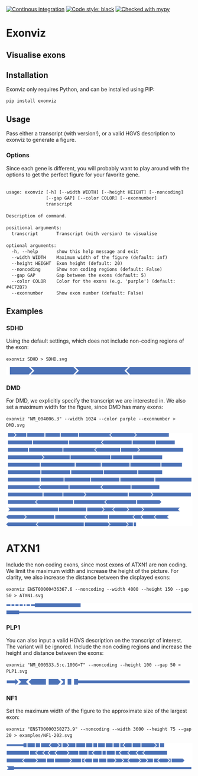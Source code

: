 [![Continous integration](https://github.com/Redmar-van-den-Berg/exonviz/actions/workflows/ci.yml/badge.svg)](https://github.com/Redmar-van-den-Berg/exonviz/actions/workflows/ci.yml)
[![Code style: black](https://img.shields.io/badge/code%20style-black-000000.svg)](https://github.com/psf/black)
[![Checked with mypy](http://www.mypy-lang.org/static/mypy_badge.svg)](http://mypy-lang.org/)

# Exonviz
Visualise exons
------------------------------------------------------------------------
## Installation
Exonviz only requires Python, and can be installed using PIP:
```
pip install exonviz
```

## Usage
Pass either a transcript (with version!), or a valid HGVS description to exonviz to generate a figure.

### Options
Since each gene is different, you will probably want to play around with the options to get the perfect figure for your favorite gene.

```

usage: exonviz [-h] [--width WIDTH] [--height HEIGHT] [--noncoding]
               [--gap GAP] [--color COLOR] [--exonnumber]
               transcript

Description of command.

positional arguments:
  transcript       Transcript (with version) to visualise

optional arguments:
  -h, --help       show this help message and exit
  --width WIDTH    Maximum width of the figure (default: inf)
  --height HEIGHT  Exon height (default: 20)
  --noncoding      Show non coding regions (default: False)
  --gap GAP        Gap between the exons (default: 5)
  --color COLOR    Color for the exons (e.g. 'purple') (default: #4C72B7)
  --exonnumber     Show exon number (default: False)
```

## Examples
### SDHD
Using the default settings, which does not include non-coding regions of the exon:

`exonviz SDHD > SDHD.svg`

![Figure of SDH exons](https://raw.githubusercontent.com/Redmar-van-den-Berg/exonviz/main/examples/SDHD.svg)

### DMD
For DMD, we explicitly specify the transcript we are interested in. We also set
a maximum width for the figure, since DMD has many exons:

`exonviz "NM_004006.3" --width 1024 --color purple --exonnumber > DMD.svg`

![Figure of DMD exons](https://raw.githubusercontent.com/Redmar-van-den-Berg/exonviz/main/examples/DMD.svg)


# ATXN1
Include the non coding exons, since most exons of ATXN1 are non coding. We
limit the maximum width and increase the height of the picture. For clarity, we
also increase the distance between the displayed exons:

`exonviz ENST00000436367.6 --noncoding --width 4000 --height 150 --gap 50 > ATXN1.svg`

![Figure of ATXN1 exons](https://raw.githubusercontent.com/Redmar-van-den-Berg/exonviz/main/examples/ATXN1.svg)

### PLP1
You can also input a valid HGVS description on the transcript of interest. The variant will be ignored.
Include the non coding regions and increase the height and distance between the exons:

`exonviz "NM_000533.5:c.100G>T" --noncoding --height 100 --gap 50 > PLP1.svg`

![Figure of PLP1 exons](https://raw.githubusercontent.com/Redmar-van-den-Berg/exonviz/main/examples/PLP1.svg)

### NF1
Set the maximum width of the figure to the approximate size of the largest exon:

`exonviz "ENST00000358273.9" --noncoding --width 3600 --height 75 --gap 20 > examples/NF1-202.svg`

![Figure of NF1 exons](https://raw.githubusercontent.com/Redmar-van-den-Berg/exonviz/main/examples/NF1-202.svg)
